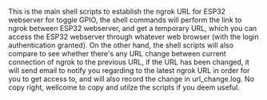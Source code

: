 This is the main shell scripts to establish the ngrok URL for ESP32 webserver for toggle GPIO,
the shell commands will perform the link to ngrok between ESP32 webserver, and get a temporary
URL, which you can access the ESP32 webserver through whatever web browser (with the login 
authentication granted).
On the other hand, the shell scripts will also compare to see whether there's any URL change
between current connection of ngrok to the previous URL, if the URL has been changed, it will
send email to notify you regarding to the latest ngrok URL in order for you to get access to, 
and will also record the change in url_change.log.
No copy right, wellcome to copy and utilze the scripts if you deem useful.
